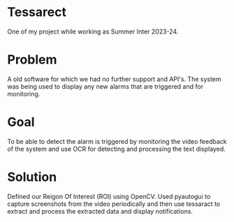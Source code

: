 # Tessarect
One of my project while working as Summer Inter 2023-24.

# Problem
A old software for which we had no further support and API's. The system was being used to display any new alarms that are triggered and for monitoring.

# Goal
To be able to detect the alarm is triggered by monitoring the video feedback of the system and use OCR for detecting and processing the text displayed.

# Solution
Defined our Reigon Of Interest (ROI) using OpenCV.
Used pyautogui to capture screenshots from the video periodically and then use tessaract to extract and process the extracted data and display notifications.
